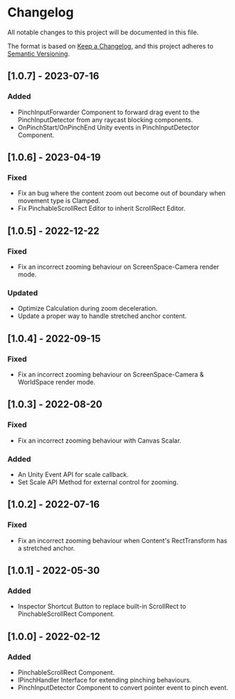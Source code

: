 # Changelog
All notable changes to this project will be documented in this file.

The format is based on [Keep a Changelog](https://keepachangelog.com/en/1.0.0/),
and this project adheres to [Semantic Versioning](https://semver.org/spec/v2.0.0.html).

## [1.0.7] - 2023-07-16
### Added
- PinchInputForwarder Component to forward drag event to the PinchInputDetector from any raycast blocking components.
- OnPinchStart/OnPinchEnd Unity events in PinchInputDetector Component.

## [1.0.6] - 2023-04-19
### Fixed
- Fix an bug where the content zoom out become out of boundary when movement type is Clamped.
- Fix PinchableScrollRect Editor to inherit ScrollRect Editor.

## [1.0.5] - 2022-12-22
### Fixed
- Fix an incorrect zooming behaviour on ScreenSpace-Camera render mode.
### Updated
- Optimize Calculation during zoom deceleration.
- Update a proper way to handle stretched anchor content.

## [1.0.4] - 2022-09-15
### Fixed
- Fix an incorrect zooming behaviour on ScreenSpace-Camera & WorldSpace render mode.

## [1.0.3] - 2022-08-20
### Fixed
- Fix an incorrect zooming behaviour with Canvas Scalar.
### Added
- An Unity Event API for scale callback.
- Set Scale API Method for external control for zooming.

## [1.0.2] - 2022-07-16
### Fixed
- Fix an incorrect zooming behaviour when Content's RectTransform has a stretched anchor.

## [1.0.1] - 2022-05-30
### Added
- Inspector Shortcut Button to replace built-in ScrollRect to PinchableScrollRect Component.

## [1.0.0] - 2022-02-12
### Added
- PinchableScrollRect Component.
- IPinchHandler Interface for extending pinching behaviours.
- PinchInputDetector Component to convert pointer event to pinch event.